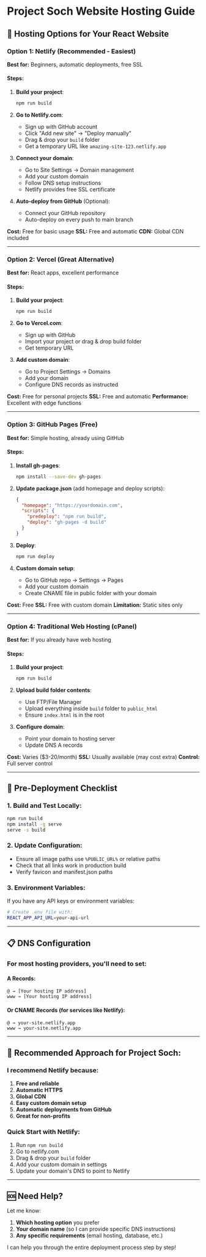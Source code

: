 # Project Soch Website Hosting Guide

## 🚀 Hosting Options for Your React Website

### Option 1: Netlify (Recommended - Easiest)
**Best for:** Beginners, automatic deployments, free SSL

#### Steps:
1. **Build your project**:
   ```bash
   npm run build
   ```

2. **Go to Netlify.com**:
   - Sign up with GitHub account
   - Click "Add new site" → "Deploy manually"
   - Drag & drop your `build` folder
   - Get a temporary URL like `amazing-site-123.netlify.app`

3. **Connect your domain**:
   - Go to Site Settings → Domain management
   - Add your custom domain
   - Follow DNS setup instructions
   - Netlify provides free SSL certificate

4. **Auto-deploy from GitHub** (Optional):
   - Connect your GitHub repository
   - Auto-deploy on every push to main branch

**Cost:** Free for basic usage
**SSL:** Free and automatic
**CDN:** Global CDN included

---

### Option 2: Vercel (Great Alternative)
**Best for:** React apps, excellent performance

#### Steps:
1. **Build your project**:
   ```bash
   npm run build
   ```

2. **Go to Vercel.com**:
   - Sign up with GitHub
   - Import your project or drag & drop build folder
   - Get temporary URL

3. **Add custom domain**:
   - Go to Project Settings → Domains
   - Add your domain
   - Configure DNS records as instructed

**Cost:** Free for personal projects
**SSL:** Free and automatic
**Performance:** Excellent with edge functions

---

### Option 3: GitHub Pages (Free)
**Best for:** Simple hosting, already using GitHub

#### Steps:
1. **Install gh-pages**:
   ```bash
   npm install --save-dev gh-pages
   ```

2. **Update package.json** (add homepage and deploy scripts):
   ```json
   {
     "homepage": "https://yourdomain.com",
     "scripts": {
       "predeploy": "npm run build",
       "deploy": "gh-pages -d build"
     }
   }
   ```

3. **Deploy**:
   ```bash
   npm run deploy
   ```

4. **Custom domain setup**:
   - Go to GitHub repo → Settings → Pages
   - Add your custom domain
   - Create CNAME file in public folder with your domain

**Cost:** Free
**SSL:** Free with custom domain
**Limitation:** Static sites only

---

### Option 4: Traditional Web Hosting (cPanel)
**Best for:** If you already have web hosting

#### Steps:
1. **Build your project**:
   ```bash
   npm run build
   ```

2. **Upload build folder contents**:
   - Use FTP/File Manager
   - Upload everything inside `build` folder to `public_html`
   - Ensure `index.html` is in the root

3. **Configure domain**:
   - Point your domain to hosting server
   - Update DNS A records

**Cost:** Varies ($3-20/month)
**SSL:** Usually available (may cost extra)
**Control:** Full server control

---

## 🔧 Pre-Deployment Checklist

### 1. Build and Test Locally:
```bash
npm run build
npm install -g serve
serve -s build
```

### 2. Update Configuration:
- Ensure all image paths use `%PUBLIC_URL%` or relative paths
- Check that all links work in production build
- Verify favicon and manifest.json paths

### 3. Environment Variables:
If you have any API keys or environment variables:
```bash
# Create .env file with:
REACT_APP_API_URL=your-api-url
```

---

## 📋 DNS Configuration

### For most hosting providers, you'll need to set:

#### A Records:
```
@ → [Your hosting IP address]
www → [Your hosting IP address]
```

#### Or CNAME Records (for services like Netlify):
```
@ → your-site.netlify.app
www → your-site.netlify.app
```

---

## 🌟 Recommended Approach for Project Soch:

### I recommend **Netlify** because:
1. **Free and reliable**
2. **Automatic HTTPS**
3. **Global CDN**
4. **Easy custom domain setup**
5. **Automatic deployments from GitHub**
6. **Great for non-profits**

### Quick Start with Netlify:
1. Run `npm run build`
2. Go to netlify.com
3. Drag & drop your `build` folder
4. Add your custom domain in settings
5. Update your domain's DNS to point to Netlify

---

## 🆘 Need Help?

Let me know:
1. **Which hosting option** you prefer
2. **Your domain name** (so I can provide specific DNS instructions)
3. **Any specific requirements** (email hosting, database, etc.)

I can help you through the entire deployment process step by step!
